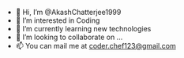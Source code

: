- 👋 Hi, I’m @AkashChatterjee1999
- 👀 I’m interested in Coding 
- 🌱 I’m currently learning new technologies
- 💞️ I’m looking to collaborate on ...
- 📫 You can mail me at coder.chef123@gmail.com

<!---
AkashChatterjee1999/AkashChatterjee1999 is a ✨ special ✨ repository because its `README.md` (this file) appears on your GitHub profile.
You can click the Preview link to take a look at your changes.
--->
